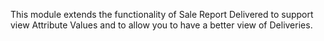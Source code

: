 This module extends the functionality of Sale Report Delivered to support view Attribute Values and to allow you to have a better view of Deliveries.
